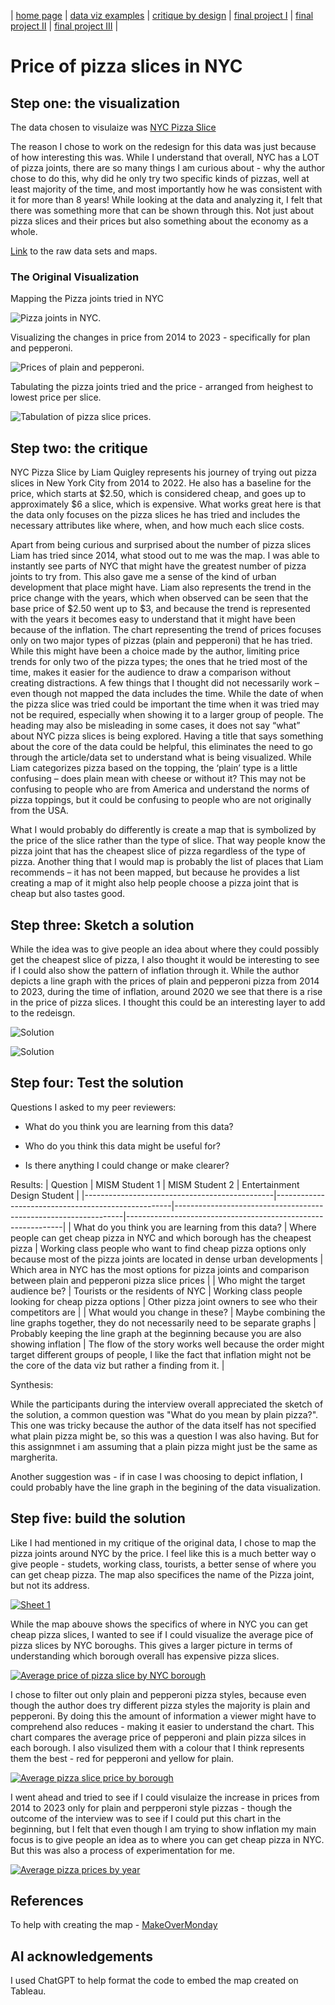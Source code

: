 | [home page](https://cmustudent.github.io/tswd-portfolio-templates/) | [data viz examples](dataviz-examples) | [critique by design](critique-by-design) | [final project I](final-project-part-one) | [final project II](final-project-part-two) | [final project III](final-project-part-three) |

# Price of pizza slices in NYC 


## Step one: the visualization

The data chosen to visulaize was [NYC Pizza Slice](https://elkue.com/nyc-slice/)

The reason I chose to work on the redesign for this data was just because of how interesting this was. While I understand that overall, NYC has a LOT of pizza joints, there are so many things I am curious about - why the author chose to do this, why did he only try two specific kinds of pizzas, well at least majority of the time, and most importantly how he was consistent with it for more than 8 years! While looking at the data and analyzing it, I felt that there was something more that can be shown through this. Not just about pizza slices and their prices but also something about the economy as a whole. 

[Link](https://data.world/makeovermonday/2023w5) to the raw data sets and maps.  

### The Original Visualization 
Mapping the Pizza joints tried in NYC 

![Pizza joints in NYC](PizzaViz1.jpeg).

Visualizing the changes in price from 2014 to 2023 - specifically for plan and pepperoni.

![Prices of plain and pepperoni](PizzaViz2.jpeg).

Tabulating the pizza joints tried and the price - arranged from heighest to lowest price per slice.

![Tabulation of pizza slice prices](PizzaViz3.jpeg).



## Step two: the critique

NYC Pizza Slice by Liam Quigley represents his journey of trying out pizza slices in New York City from 2014 to 2022. He also has a baseline for the price, which starts at $2.50, which is considered cheap, and goes up to approximately $6 a slice, which is expensive. What works great here is that the data only focuses on the pizza slices he has tried and includes the necessary attributes like where, when, and how much each slice costs. 

Apart from being curious and surprised about the number of pizza slices Liam has tried since 2014, what stood out to me was the map. I was able to instantly see parts of NYC that might have the greatest number of pizza joints to try from. This also gave me a sense of the kind of urban development that place might have. 
Liam also represents the trend in the price change with the years, which when observed can be seen that the base price of $2.50 went up to $3, and because the trend is represented with the years it becomes easy to understand that it might have been because of the inflation. The chart representing the trend of prices focuses only on two major types of pizzas (plain and pepperoni) that he has tried. While this might have been a choice made by the author, limiting price trends for only two of the pizza types; the ones that he tried most of the time, makes it easier for the audience to draw a comparison without creating distractions. 
A few things that I thought did not necessarily work – even though not mapped the data includes the time. While the date of when the pizza slice was tried could be important the time when it was tried may not be required, especially when showing it to a larger group of people. The heading may also be misleading in some cases, it does not say “what” about NYC pizza slices is being explored. Having a title that says something about the core of the data could be helpful, this eliminates the need to go through the article/data set to understand what is being visualized. While Liam categorizes pizza based on the topping, the ‘plain’ type is a little confusing – does plain mean with cheese or without it? This may not be confusing to people who are from America and understand the norms of pizza toppings, but it could be confusing to people who are not originally from the USA. 

What I would probably do differently is create a map that is symbolized by the price of the slice rather than the type of slice. That way people know the pizza joint that has the cheapest slice of pizza regardless of the type of pizza. Another thing that I would map is probably the list of places that Liam recommends – it has not been mapped, but because he provides a list creating a map of it might also help people choose a pizza joint that is cheap but also tastes good. 


## Step three: Sketch a solution

While the idea was to give people an idea about where they could possibly get the cheapest slice of pizza, I also thought it would be interesting to see if I could also show the pattern of inflation through it. While the author depicts a line graph with the prices of plain and pepperoni pizza from 2014 to 2023, during the time of inflation, around 2020 we see that there is a rise in the price of pizza slices. I thought this could be an interesting layer to add to the redeisgn. 

![Solution](Pizza1.jpeg)

![Solution](Pizza2.jpeg)


## Step four: Test the solution

Questions I asked to my peer reviewers:

- What do you think you are learning from this data?

- Who do you think this data might be useful for?

- Is there anything I could change or make clearer?


Results: 
| Question                                      | MISM Student 1                                      | MISM Student 2                                                   | Entertainment Design Student                                  |
|-----------------------------------------------|----------------------------------------------------|-----------------------------------------------------------------|--------------------------------------------------------------|
| What do you think you are learning from this data? | Where people can get cheap pizza in NYC and which borough has the cheapest pizza | Working class people who want to find cheap pizza options only because most of the pizza joints are located in dense urban developments | Which area in NYC has the most options for pizza joints and comparison between plain and pepperoni pizza slice prices |
| Who might the target audience be?              | Tourists or the residents of NYC                    | Working class people looking for cheap pizza options            | Other pizza joint owners to see who their competitors are      |
| What would you change in these?                | Maybe combining the line graphs together, they do not necessarily need to be separate graphs | Probably keeping the line graph at the beginning because you are also showing inflation | The flow of the story works well because the order might target different groups of people, I like the fact that inflation might not be the core of the data viz but rather a finding from it. |


Synthesis: 

While the participants during the interview overall appreciated the sketch of the solution, a common question was "What do you mean by plain pizza?". This one was tricky because the author of the data itself has not specified what plain pizza might be, so this was a question I was also having. But for this assignmnet i am assuming that a plain pizza might just be the same as margherita.

Another suggestion was - if in case I was choosing to depict inflation, I could probably have the line graph in the begining of the data visualization. 

## Step five: build the solution

Like I had mentioned in my critique of the original data, I chose to map the pizza joints around NYC by the price. I feel like this is a much better way o give people - studets, working class, tourists, a better sense of where you can get cheap pizza. The map also specifices the name of the Pizza joint, but not its address. 

<div class='tableauPlaceholder' id='viz1739715676841' style='position: relative'>
  <noscript>
    <a href='#'>
      <img alt='Sheet 1' src='https://public.tableau.com/static/images/C9/C9M3GJDCC/1_rss.png' style='border: none' />
    </a>
  </noscript>
  <object class='tableauViz' style='display:none;'>
    <param name='host_url' value='https%3A%2F%2Fpublic.tableau.com%2F' />
    <param name='embed_code_version' value='3' />
    <param name='path' value='shared/C9M3GJDCC' />
    <param name='toolbar' value='yes' />
    <param name='static_image' value='https://public.tableau.com/static/images/C9/C9M3GJDCC/1.png' />
    <param name='animate_transition' value='yes' />
    <param name='display_static_image' value='yes' />
    <param name='display_spinner' value='yes' />
    <param name='display_overlay' value='yes' />
    <param name='display_count' value='yes' />
    <param name='language' value='en-US' />
    <param name='filter' value='publish=yes' />
  </object>
</div>
<script type='text/javascript'>
  var divElement = document.getElementById('viz1739715676841');
  var vizElement = divElement.getElementsByTagName('object')[0];
  vizElement.style.width = '100%';
  vizElement.style.height = (divElement.offsetWidth * 0.75) + 'px';
  var scriptElement = document.createElement('script');
  scriptElement.src = 'https://public.tableau.com/javascripts/api/viz_v1.js';
  vizElement.parentNode.insertBefore(scriptElement, vizElement);
</script> 


While the map abouve shows the specifics of where in NYC you can get cheap pizza slices, I wanted to see if I could visualize the average pice of pizza slices by NYC boroughs. This gives a larger picture in terms of understanding which borough overall has expensive pizza slices.


<div class='tableauPlaceholder' id='viz1739719187584' style='position: relative'>
  <noscript>
    <a href='#'>
      <img alt='Average price of pizza slice by NYC borough' 
           src='https://public.tableau.com/static/images/Pi/PizzaSlice_17397154445730/Sheet3/1_rss.png' 
           style='border: none' />
    </a>
  </noscript>
  <object class='tableauViz' style='display:none;'>
    <param name='host_url' value='https%3A%2F%2Fpublic.tableau.com%2F' />
    <param name='embed_code_version' value='3' />
    <param name='site_root' value='' />
    <param name='name' value='PizzaSlice_17397154445730/Sheet3' />
    <param name='tabs' value='no' />
    <param name='toolbar' value='yes' />
    <param name='static_image' 
           value='https://public.tableau.com/static/images/Pi/PizzaSlice_17397154445730/Sheet3/1.png' />
    <param name='animate_transition' value='yes' />
    <param name='display_static_image' value='yes' />
    <param name='display_spinner' value='yes' />
    <param name='display_overlay' value='yes' />
    <param name='display_count' value='yes' />
    <param name='language' value='en-US' />
    <param name='filter' value='publish=yes' />
  </object>
</div>

<script type='text/javascript'>
  var divElement = document.getElementById('viz1739719187584');
  var vizElement = divElement.getElementsByTagName('object')[0];
  vizElement.style.width = '100%';
  vizElement.style.height = (divElement.offsetWidth * 0.75) + 'px';
  var scriptElement = document.createElement('script');
  scriptElement.src = 'https://public.tableau.com/javascripts/api/viz_v1.js';
  vizElement.parentNode.insertBefore(scriptElement, vizElement);
</script>

I chose to filter out only plain and pepperoni pizza styles, because even though the author does try different pizza styles the majority is plain and pepperoni. By doing this the amount of information a viewer might have to comprehend also reduces - making it easier to understand the chart. This chart compares the average price of pepperoni and plain pizza silces in each borough. I also visulized them with a colour that I think represents them the best - red for pepperoni and yellow for plain. 

<div class='tableauPlaceholder' id='viz1739720966017' style='position: relative'>
  <noscript>
    <a href='#'>
      <img alt='Average pizza slice price by borough' 
           src='https://public.tableau.com/static/images/Pi/PizzaSlice_17397154445730/Sheet4/1_rss.png' 
           style='border: none' />
    </a>
  </noscript>
  <object class='tableauViz' style='display:none;'>
    <param name='host_url' value='https%3A%2F%2Fpublic.tableau.com%2F' />
    <param name='embed_code_version' value='3' />
    <param name='site_root' value='' />
    <param name='name' value='PizzaSlice_17397154445730/Sheet4' />
    <param name='tabs' value='no' />
    <param name='toolbar' value='yes' />
    <param name='static_image' 
           value='https://public.tableau.com/static/images/Pi/PizzaSlice_17397154445730/Sheet4/1.png' />
    <param name='animate_transition' value='yes' />
    <param name='display_static_image' value='yes' />
    <param name='display_spinner' value='yes' />
    <param name='display_overlay' value='yes' />
    <param name='display_count' value='yes' />
    <param name='language' value='en-US' />
    <param name='filter' value='publish=yes' />
  </object>
</div>

<script type='text/javascript'>
  var divElement = document.getElementById('viz1739720966017');
  var vizElement = divElement.getElementsByTagName('object')[0];
  vizElement.style.width = '100%';
  vizElement.style.height = (divElement.offsetWidth * 0.75) + 'px';
  var scriptElement = document.createElement('script');
  scriptElement.src = 'https://public.tableau.com/javascripts/api/viz_v1.js';
  vizElement.parentNode.insertBefore(scriptElement, vizElement);
</script>




I went ahead and tried to see if I could visulaize the increase in prices from 2014 to 2023 only for plain and perpperoni style pizzas - though the outcome of the interview was to see if I could put this chart in the beginning, but I felt that even though I am trying to show inflation my main focus is to give people an idea as to where you can get cheap pizza in NYC. But this was also a process of experimentation for me. 



<div class='tableauPlaceholder' id='viz1739718160863' style='position: relative'>
  <noscript>
    <a href='#'>
      <img alt='Average pizza prices by year' 
           src='https://public.tableau.com/static/images/Pi/PizzaSlice_17397154445730/Sheet2/1_rss.png' 
           style='border: none' />
    </a>
  </noscript>
  <object class='tableauViz' style='display:none;'>
    <param name='host_url' value='https%3A%2F%2Fpublic.tableau.com%2F' />
    <param name='embed_code_version' value='3' />
    <param name='site_root' value='' />
    <param name='name' value='PizzaSlice_17397154445730/Sheet2' />
    <param name='tabs' value='no' />
    <param name='toolbar' value='yes' />
    <param name='static_image' 
           value='https://public.tableau.com/static/images/Pi/PizzaSlice_17397154445730/Sheet2/1.png' />
    <param name='animate_transition' value='yes' />
    <param name='display_static_image' value='yes' />
    <param name='display_spinner' value='yes' />
    <param name='display_overlay' value='yes' />
    <param name='display_count' value='yes' />
    <param name='language' value='en-US' />
    <param name='filter' value='publish=yes' />
  </object>
</div>

<script type='text/javascript'>
  var divElement = document.getElementById('viz1739718160863');
  var vizElement = divElement.getElementsByTagName('object')[0];
  vizElement.style.width = '100%';
  vizElement.style.height = (divElement.offsetWidth * 0.75) + 'px';
  var scriptElement = document.createElement('script');
  scriptElement.src = 'https://public.tableau.com/javascripts/api/viz_v1.js';
  vizElement.parentNode.insertBefore(scriptElement, vizElement);
</script>

## References

To help with creating the map - [MakeOverMonday](https://www.youtube.com/watch?v=bdFW6gnbBik&t=1693s)

## AI acknowledgements
I used ChatGPT  to help format the code to embed the map created on Tableau. 
